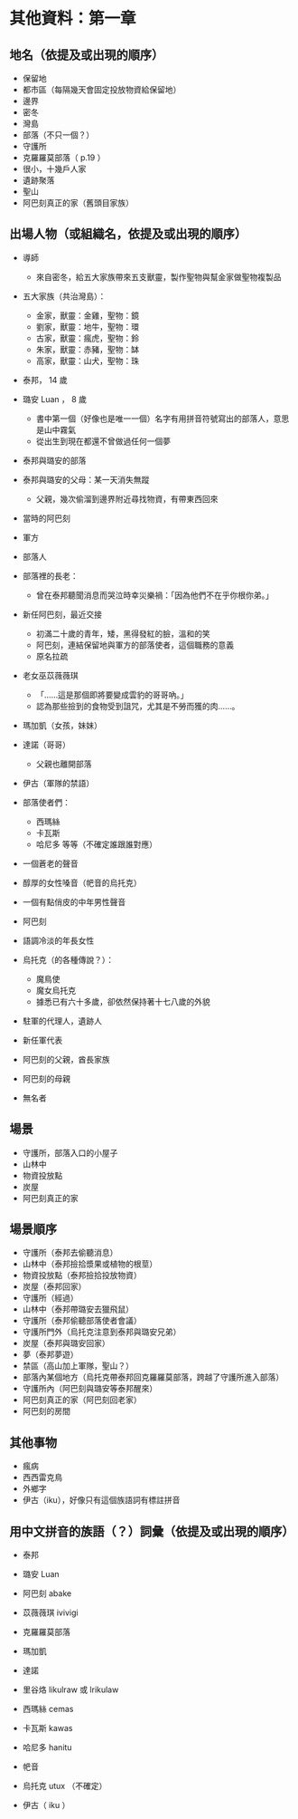 # 其他資料：第一章

## 地名（依提及或出現的順序）

- 保留地
- 都市區（每隔幾天會固定投放物資給保留地）
- 邊界
- 密冬
- 灣島
- 部落（不只一個？）
- 守護所
- 克羅羅莫部落（ p.19 ）
- 很小，十幾戶人家
- 遺跡聚落
- 聖山
- 阿巴刻真正的家（舊頭目家族）

## 出場人物（或組織名，依提及或出現的順序）

- 導師

  - 來自密冬，給五大家族帶來五支獸靈，製作聖物與幫金家做聖物複製品

- 五大家族（共治灣島）：

  - 金家，獸靈：金雞，聖物：鏡
  - 劉家，獸靈：地牛，聖物：環
  - 古家，獸靈：瘋虎，聖物：鈴
  - 朱家，獸靈：赤豬，聖物：缽
  - 高家，獸靈：山犬，聖物：珠

- 泰邦， 14 歲

- 璐安 Luan ， 8 歲

  - 書中第一個（好像也是唯一一個）名字有用拼音符號寫出的部落人，意思是山中霧氣
  - 從出生到現在都還不曾做過任何一個夢

- 泰邦與璐安的部落

- 泰邦與璐安的父母：某一天消失無蹤

  - 父親，幾次偷溜到邊界附近尋找物資，有帶東西回來

- 當時的阿巴刻

- 軍方

- 部落人

- 部落裡的長老：

  - 曾在泰邦聽聞消息而哭泣時幸災樂禍：「因為他們不在乎你根你弟。」

- 新任阿巴刻，最近交接

  - 初滿二十歲的青年，矮，黑得發紅的臉，溫和的笑
  - 阿巴刻，連結保留地與軍方的部落使者，這個職務的意義
  - 原名拉疏

- 老女巫苡薇薇琪

  - 「……這是那個即將要變成雲豹的哥哥吶。」
  - 認為那些撿到的食物受到詛咒，尤其是不勞而獲的肉……。

- 瑪加凱（女孩，妹妹）
- 達諾（哥哥）

  - 父親也離開部落

- 伊古（軍隊的禁語）

- 部落使者們：

  - 西瑪絲
  - 卡瓦斯
  - 哈尼多
    等等（不確定誰跟誰對應）

- 一個蒼老的聲音
- 醇厚的女性嗓音（帊音的烏托克）
- 一個有點俏皮的中年男性聲音
- 阿巴刻
- 語調冷淡的年長女性

- 烏托克（的各種傳說？）：

  - 魔鳥使
  - 魔女烏托克
  - 據悉已有六十多歲，卻依然保持著十七八歲的外貌

- 駐軍的代理人，遺跡人
- 新任軍代表

- 阿巴刻的父親，酋長家族
- 阿巴刻的母親

- 無名者

## 場景

- 守護所，部落入口的小屋子
- 山林中
- 物資投放點
- 炭屋
- 阿巴刻真正的家

## 場景順序

- 守護所（泰邦去偷聽消息）
- 山林中（泰邦撿拾漿果或植物的根莖）
- 物資投放點（泰邦撿拾投放物資）
- 炭屋（泰邦回家）
- 守護所（經過）
- 山林中（泰邦帶璐安去獵飛鼠）
- 守護所（泰邦偷聽部落使者會議）
- 守護所門外（烏托克注意到泰邦與璐安兄弟）
- 炭屋（泰邦與璐安回家）
- 夢（泰邦夢遊）
- 禁區（高山加上軍隊，聖山？）
- 部落內某個地方（烏托克帶泰邦回克羅羅莫部落，跨越了守護所進入部落）
- 守護所內（阿巴刻與璐安等泰邦醒來）
- 阿巴刻真正的家（阿巴刻回老家）
- 阿巴刻的房間

## 其他事物

- 瘋病
- 西西雷克鳥
- 外鄉字
- 伊古（iku），好像只有這個族語詞有標註拼音

## 用中文拼音的族語（？）詞彙（依提及或出現的順序）

- 泰邦
- 璐安 Luan
- 阿巴刻 abake
- 苡薇薇琪 ivivigi
- 克羅羅莫部落
- 瑪加凱
- 達諾

- 里谷烙 likulraw 或 lrikulaw

- 西瑪絲 cemas
- 卡瓦斯 kawas
- 哈尼多 hanitu

- 帊音
- 烏托克 utux （不確定）

- 伊古（ iku ）
